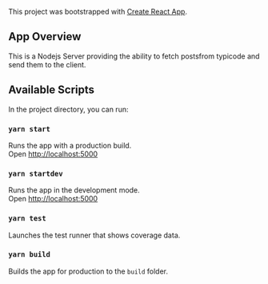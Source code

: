 This project was bootstrapped with [Create React App](https://github.com/facebook/create-react-app).

## App Overview

This is a Nodejs Server providing the ability to fetch postsfrom typicode and send them to the client.

## Available Scripts

In the project directory, you can run:

### `yarn start`

Runs the app with a production build.<br />
Open [http://localhost:5000](http://localhost:5000)

### `yarn startdev`

Runs the app in the development mode.<br />
Open [http://localhost:5000](http://localhost:5000)

### `yarn test`

Launches the test runner that shows coverage data.<br />

### `yarn build`

Builds the app for production to the `build` folder.<br />
